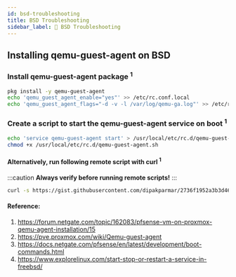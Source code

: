 ```yaml
---
id: bsd-troubleshooting
title: BSD Troubleshooting
sidebar_label: 👹 BSD Troubleshooting
---
```


## Installing qemu-guest-agent on BSD


### Install qemu-guest-agent package <sup>1</sup>

```bash
pkg install -y qemu-guest-agent
echo 'qemu_guest_agent_enable="yes"' >> /etc/rc.conf.local
echo 'qemu_guest_agent_flags="-d -v -l /var/log/qemu-ga.log"' >> /etc/rc.conf.local
```

### Create a script to start the qemu-guest-agent service on boot <sup>1</sup>

```bash
echo 'service qemu-guest-agent start' > /usr/local/etc/rc.d/qemu-guest-agent.sh
chmod +x /usr/local/etc/rc.d/qemu-guest-agent.sh
```

#### Alternatively, run following remote script with curl <sup>1</sup>

:::caution
**Always verify before running remote scripts!**
:::


```bash
curl -s https://gist.githubusercontent.com/dipakparmar/2736f1952a3b3d46526d857b5452e58d/raw/965903e32e63c219d44197254aca56162d5c06a2/1-Install-setup-qemu-guest-agent.sh | sh
```

#### Reference: 

1. https://forum.netgate.com/topic/162083/pfsense-vm-on-proxmox-qemu-agent-installation/15
2. https://pve.proxmox.com/wiki/Qemu-guest-agent
3. https://docs.netgate.com/pfsense/en/latest/development/boot-commands.html
4. https://www.explorelinux.com/start-stop-or-restart-a-service-in-freebsd/

